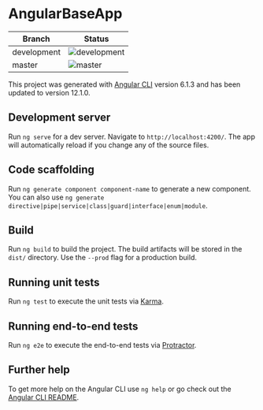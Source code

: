 # AngularBaseApp

| Branch      | Status                                                                                                                        |
| ----------- | ----------------------------------------------------------------------------------------------------------------------------- |
| development | ![development](https://github.com/Karvel/angular-base-app/workflows/Build,%20Test,%20and%20Lint/badge.svg?branch=development) |
| master      | ![master](https://github.com/Karvel/angular-base-app/workflows/Build,%20Test,%20and%20Lint/badge.svg?branch=master)           |

This project was generated with [Angular CLI](https://github.com/angular/angular-cli) version 6.1.3 and has been updated to version 12.1.0.

## Development server

Run `ng serve` for a dev server. Navigate to `http://localhost:4200/`. The app will automatically reload if you change any of the source files.

## Code scaffolding

Run `ng generate component component-name` to generate a new component. You can also use `ng generate directive|pipe|service|class|guard|interface|enum|module`.

## Build

Run `ng build` to build the project. The build artifacts will be stored in the `dist/` directory. Use the `--prod` flag for a production build.

## Running unit tests

Run `ng test` to execute the unit tests via [Karma](https://karma-runner.github.io).

## Running end-to-end tests

Run `ng e2e` to execute the end-to-end tests via [Protractor](http://www.protractortest.org/).

## Further help

To get more help on the Angular CLI use `ng help` or go check out the [Angular CLI README](https://github.com/angular/angular-cli/blob/master/README.md).

